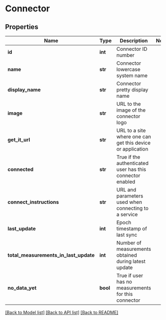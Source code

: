# Connector

## Properties
Name | Type | Description | Notes
------------ | ------------- | ------------- | -------------
**id** | **int** | Connector ID number | 
**name** | **str** | Connector lowercase system name | 
**display_name** | **str** | Connector pretty display name | 
**image** | **str** | URL to the image of the connector logo | 
**get_it_url** | **str** | URL to a site where one can get this device or application | 
**connected** | **str** | True if the authenticated user has this connector enabled | 
**connect_instructions** | **str** | URL and parameters used when connecting to a service | 
**last_update** | **int** | Epoch timestamp of last sync | 
**total_measurements_in_last_update** | **int** | Number of measurements obtained during latest update | 
**no_data_yet** | **bool** | True if user has no measurements for this connector | 

[[Back to Model list]](../README.md#documentation-for-models) [[Back to API list]](../README.md#documentation-for-api-endpoints) [[Back to README]](../README.md)



